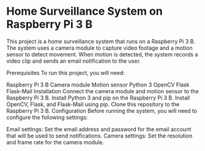 # Home Surveillance System on Raspberry Pi 3 B
This project is a home surveillance system that runs on a Raspberry Pi 3 B. The system uses a camera module to capture video footage and a motion sensor to detect movement. When motion is detected, the system records a video clip and sends an email notification to the user.

Prerequisites
To run this project, you will need:

Raspberry Pi 3 B
Camera module
Motion sensor
Python 3
OpenCV
Flask
Flask-Mail
Installation
Connect the camera module and motion sensor to the Raspberry Pi 3 B.
Install Python 3 and pip on the Raspberry Pi 3 B.
Install OpenCV, Flask, and Flask-Mail using pip.
Clone this repository to the Raspberry Pi 3 B.
Configuration
Before running the system, you will need to configure the following settings:

Email settings: Set the email address and password for the email account that will be used to send notifications.
Camera settings: Set the resolution and frame rate for the camera module.
